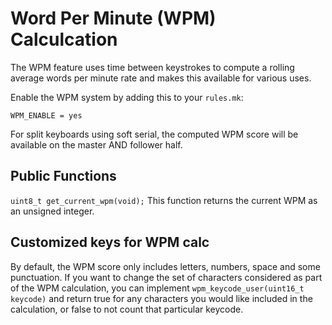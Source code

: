 # Word Per Minute (WPM) Calculcation

The WPM feature uses time between keystrokes to compute a rolling average words
per minute rate and makes this available for various uses.

Enable the WPM system by adding this to your `rules.mk`:

    WPM_ENABLE = yes

For split keyboards using soft serial, the computed WPM
score will be available on the master AND follower half.

## Public Functions

`uint8_t get_current_wpm(void);`
This function returns the current WPM as an unsigned integer.


## Customized keys for WPM calc

By default, the WPM score only includes letters, numbers, space and some
punctuation.  If you want to change the set of characters considered as part of
the WPM calculation, you can implement `wpm_keycode_user(uint16_t keycode)`
and return true for any characters you would like included in the calculation,
or false to not count that particular keycode.
